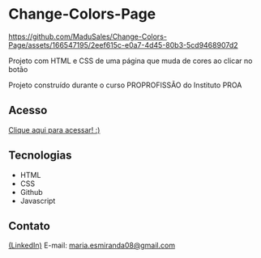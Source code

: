 # Change-Colors-Page

https://github.com/MaduSales/Change-Colors-Page/assets/166547195/2eef615c-e0a7-4d45-80b3-5cd9468907d2



Projeto com HTML e CSS de uma página que muda de cores ao clicar no botão

Projeto construído durante o curso PROPROFISSÃO do Instituto PROA


## Acesso

[Clique aqui para acessar! :)](https://madusales.github.io/Change-Colors-Page/)

## Tecnologias
- HTML
- CSS
- Github
- Javascript

## Contato
[(LinkedIn)](www.linkedin.com/in/maria-eduarda-de-sales-78a04221b)
E-mail: maria.esmiranda08@gmail.com
